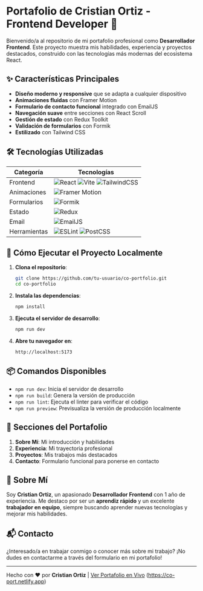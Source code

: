 # Portafolio de Cristian Ortiz - Frontend Developer 🚀

Bienvenido/a al repositorio de mi portafolio profesional como **Desarrollador Frontend**. Este proyecto muestra mis habilidades, experiencia y proyectos destacados, construido con las tecnologías más modernas del ecosistema React.

## ✨ Características Principales

- **Diseño moderno y responsive** que se adapta a cualquier dispositivo
- **Animaciones fluidas** con Framer Motion
- **Formulario de contacto funcional** integrado con EmailJS
- **Navegación suave** entre secciones con React Scroll
- **Gestión de estado** con Redux Toolkit
- **Validación de formularios** con Formik
- **Estilizado** con Tailwind CSS

## 🛠 Tecnologías Utilizadas

| Categoría    | Tecnologías                                                                                                                                                                                                                                                                                                                 |
| ------------ | --------------------------------------------------------------------------------------------------------------------------------------------------------------------------------------------------------------------------------------------------------------------------------------------------------------------------- |
| Frontend     | ![React](https://img.shields.io/badge/React-20232A?style=for-the-badge&logo=react&logoColor=61DAFB) ![Vite](https://img.shields.io/badge/Vite-B73BFE?style=for-the-badge&logo=vite&logoColor=FFD62E) ![TailwindCSS](https://img.shields.io/badge/Tailwind_CSS-38B2AC?style=for-the-badge&logo=tailwind-css&logoColor=white) |
| Animaciones  | ![Framer Motion](https://img.shields.io/badge/Framer_Motion-0055FF?style=for-the-badge&logo=framer&logoColor=white)                                                                                                                                                                                                         |
| Formularios  | ![Formik](https://img.shields.io/badge/Formik-0055FF?style=for-the-badge&logo=formik&logoColor=white)                                                                                                                                                                                                                       |
| Estado       | ![Redux](https://img.shields.io/badge/Redux-593D88?style=for-the-badge&logo=redux&logoColor=white)                                                                                                                                                                                                                          |
| Email        | ![EmailJS](https://img.shields.io/badge/EmailJS-FF4136?style=for-the-badge)                                                                                                                                                                                                                                                 |
| Herramientas | ![ESLint](https://img.shields.io/badge/ESLint-4B3263?style=for-the-badge&logo=eslint&logoColor=white) ![PostCSS](https://img.shields.io/badge/PostCSS-DD3A0A?style=for-the-badge&logo=postcss&logoColor=white)                                                                                                              |

## 🚀 Cómo Ejecutar el Proyecto Localmente

1. **Clona el repositorio**:

   ```bash
   git clone https://github.com/tu-usuario/co-portfolio.git
   cd co-portfolio
   ```

2. **Instala las dependencias**:

   ```bash
   npm install
   ```

3. **Ejecuta el servidor de desarrollo**:

   ```bash
   npm run dev
   ```

4. **Abre tu navegador en**:
   ```
   http://localhost:5173
   ```

## 📦 Comandos Disponibles

- `npm run dev`: Inicia el servidor de desarrollo
- `npm run build`: Genera la versión de producción
- `npm run lint`: Ejecuta el linter para verificar el código
- `npm run preview`: Previsualiza la versión de producción localmente

## 📌 Secciones del Portafolio

1. **Sobre Mí**: Mi introducción y habilidades
2. **Experiencia**: Mi trayectoria profesional
3. **Proyectos**: Mis trabajos más destacados
4. **Contacto**: Formulario funcional para ponerse en contacto

## 🌟 Sobre Mí

Soy **Cristian Ortiz**, un apasionado **Desarrollador Frontend** con 1 año de experiencia. Me destaco por ser un **aprendiz rápido** y un excelente **trabajador en equipo**, siempre buscando aprender nuevas tecnologías y mejorar mis habilidades.

## 📬 Contacto

¿Interesado/a en trabajar conmigo o conocer más sobre mi trabajo? ¡No dudes en contactarme a través del formulario en mi portafolio!

---

Hecho con ❤️ por **Cristian Ortiz** | [Ver Portafolio en Vivo](#) (https://co-port.netlify.app)
